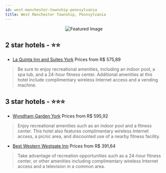 ```yaml
---
id: west-manchester-township-pennsylvania
title: West Manchester Township, Pennsylvania
---
```


<center><img src="https://i.travelapi.com/hotels/1000000/20000/17200/17101/d238c259_z.jpg" alt="Featured Image" /></center>


##  2 star hotels - ⭐️⭐️

-    [La Quinta Inn and Suites York](https://us.hurb.com/hotels/west-manchester-township/la-quinta-inn-and-suites-york-JNP-JP449412?cmp=18055) Prices from R$ 575,89
   > Be sure to enjoy recreational amenities, including an indoor pool, a spa tub, and a 24-hour fitness center. Additional amenities at this hotel include complimentary wireless Internet access and a vending machine.

##  3 star hotels - ⭐️⭐️⭐️

-    [Wyndham Garden York](https://us.hurb.com/hotels/west-manchester-township/wyndham-garden-york-JNP-JP233935?cmp=18055) Prices from R$ 595,92
   > Enjoy recreational amenities such as an indoor pool and a fitness center. This hotel also features complimentary wireless Internet access, a picnic area, and discounted use of a nearby fitness facility.
-    [Best Western Westgate Inn](https://us.hurb.com/hotels/west-manchester-township/best-western-westgate-inn-JNP-JP088012?cmp=18055) Prices from R$ 391,64
   > Take advantage of recreation opportunities such as a 24-hour fitness center, or other amenities including complimentary wireless Internet access and a television in a common area.
